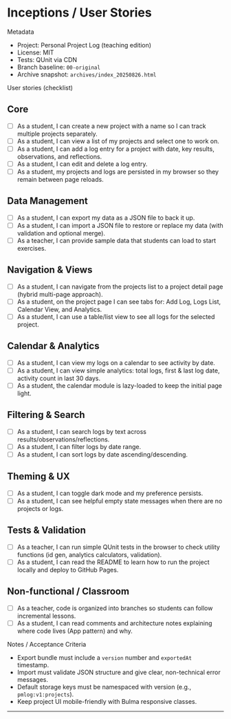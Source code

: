 # Inceptions / User Stories

Metadata
- Project: Personal Project Log (teaching edition)
- License: MIT
- Tests: QUnit via CDN
- Branch baseline: `00-original`
- Archive snapshot: `archives/index_20250826.html`

User stories (checklist)

## Core
- [ ] As a student, I can create a new project with a name so I can track multiple projects separately.
- [ ] As a student, I can view a list of my projects and select one to work on.
- [ ] As a student, I can add a log entry for a project with date, key results, observations, and reflections.
- [ ] As a student, I can edit and delete a log entry.
- [ ] As a student, my projects and logs are persisted in my browser so they remain between page reloads.

## Data Management
- [ ] As a student, I can export my data as a JSON file to back it up.
- [ ] As a student, I can import a JSON file to restore or replace my data (with validation and optional merge).
- [ ] As a teacher, I can provide sample data that students can load to start exercises.

## Navigation & Views
- [ ] As a student, I can navigate from the projects list to a project detail page (hybrid multi-page approach).
- [ ] As a student, on the project page I can see tabs for: Add Log, Logs List, Calendar View, and Analytics.
- [ ] As a student, I can use a table/list view to see all logs for the selected project.

## Calendar & Analytics
- [ ] As a student, I can view my logs on a calendar to see activity by date.
- [ ] As a student, I can view simple analytics: total logs, first & last log date, activity count in last 30 days.
- [ ] As a student, the calendar module is lazy-loaded to keep the initial page light.

## Filtering & Search
- [ ] As a student, I can search logs by text across results/observations/reflections.
- [ ] As a student, I can filter logs by date range.
- [ ] As a student, I can sort logs by date ascending/descending.

## Theming & UX
- [ ] As a student, I can toggle dark mode and my preference persists.
- [ ] As a student, I can see helpful empty state messages when there are no projects or logs.

## Tests & Validation
- [ ] As a teacher, I can run simple QUnit tests in the browser to check utility functions (id gen, analytics calculators, validation).
- [ ] As a student, I can read the README to learn how to run the project locally and deploy to GitHub Pages.

## Non-functional / Classroom
- [ ] As a teacher, code is organized into branches so students can follow incremental lessons.
- [ ] As a student, I can read comments and architecture notes explaining where code lives (App pattern) and why.

Notes / Acceptance Criteria
- Export bundle must include a `version` number and `exportedAt` timestamp.
- Import must validate JSON structure and give clear, non-technical error messages.
- Default storage keys must be namespaced with version (e.g., `pmlog:v1:projects`).
- Keep project UI mobile-friendly with Bulma responsive classes.

---
